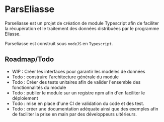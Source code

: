 # ParsEliasse

Parseliasse est un projet de création de module Typescript afin de faciliter la récupération et le traitement des données distribuées par le programme Eliasse. 

Parseliasse est construit sous `nodeJS` en `Typescript`. 

## Roadmap/Todo 

- WIP : Créer les interfaces pour garantir les modèles de données
- Todo : construire l'architecture générale du module
- Todo : Créer des tests unitaires afin de valider l'ensemble des fonctionnalités du module
- Todo : publier le module sur un registre npm afin d'en faciliter le déploiement
- Todo : mise en place d'une CI de validation du code et des test.
- Todo : créer une documentation adéquate ainsi que des exemples afin de faciliter la prise en main par des développeurs ultérieurs. 